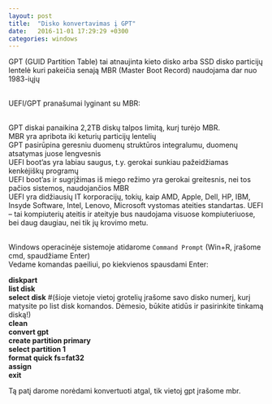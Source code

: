 ```yaml
---
layout: post
title:  "Disko konvertavimas į GPT"
date:   2016-11-01 17:29:29 +0300
categories: windows
---
```

GPT (GUID Partition Table) tai atnaujinta kieto disko arba SSD disko particijų lentelė kuri pakeičia senają MBR (Master Boot Record) naudojama dar nuo 1983-iųjų

<br>UEFI/GPT pranašumai lyginant su MBR:

<br>GPT diskai panaikina 2,2TB diskų talpos limitą, kurį turėjo MBR.
<br>MBR yra apribota iki keturių particijų lentelių
<br>GPT pasirūpina geresniu duomenų struktūros integralumu, duomenų atsatymas juose lengvesnis
<br>UEFI boot’as yra labiau saugus, t.y. gerokai sunkiau pažeidžiamas kenkėjiškų programų
<br>UEFI boot’as ir sugrįžimas iš miego režimo yra gerokai greitesnis, nei tos pačios sistemos, naudojančios MBR
<br>UEFI yra didžiausių IT korporacijų, tokių, kaip AMD, Apple, Dell, HP, IBM, Insyde Software, Intel, Lenovo, Microsoft vystomas ateities standartas. UEFI – tai kompiuterių ateitis ir ateityje bus naudojama visuose kompiuteriuose, bei daug daugiau, nei tik jų krovimo metu.

<br>Windows operacinėje sistemoje atidarome `Command Prompt` (Win+R, įrašome cmd, spaudžiame Enter)
<br>Vedame komandas paeiliui, po kiekvienos spausdami Enter:


<b>diskpart</b>
<br><b>list disk
<br>select disk</b> #(šioje vietoje vietoj grotelių įrašome savo disko numerį, kurį matysite po  list disk komandos. Dėmesio, būkite atidūs ir pasirinkite tinkamą diską!)
<br><b>clean
<br>convert gpt
<br>create partition primary
<br>select partition 1
<br>format quick fs=fat32
<br>assign
<br>exit</b>


Tą patį darome norėdami konvertuoti atgal, tik vietoj gpt įrašome mbr.


